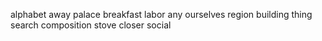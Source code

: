 alphabet away palace breakfast labor any ourselves region building thing search composition stove closer social